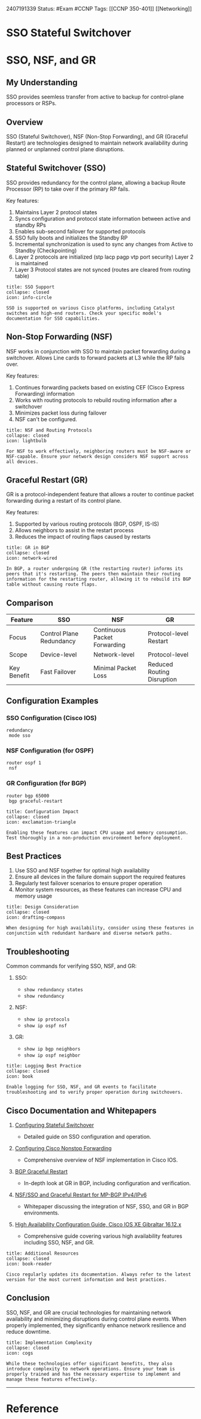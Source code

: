 2407191339
	Status: #Exam #CCNP
		Tags: [[CCNP 350-401]] [[Networking]]

# SSO Stateful Switchover

# SSO, NSF, and GR

## My Understanding

SSO provides seemless transfer from active to backup for control-plane processors or RSPs. 
## Overview

SSO (Stateful Switchover), NSF (Non-Stop Forwarding), and GR (Graceful Restart) are technologies designed to maintain network availability during planned or unplanned control plane disruptions.

## Stateful Switchover (SSO)

SSO provides redundancy for the control plane, allowing a backup Route Processor (RP) to take over if the primary RP fails.

Key features:
1. Maintains Layer 2 protocol states
2. Syncs configuration and protocol state information between active and standby RPs
3. Enables sub-second failover for supported protocols
4. SSO fully boots and initializes the Standby RP
5. Incremental synchronization is used to sync any changes from Active to Standby (Checkpointing)
6. Layer 2 protocols are initialized (stp lacp pagp vtp port security) Layer 2 is maintained
7. Layer 3 Protocol states are not synced (routes are cleared from routing table)



```ad-info
title: SSO Support
collapse: closed
icon: info-circle

SSO is supported on various Cisco platforms, including Catalyst switches and high-end routers. Check your specific model's documentation for SSO capabilities.
```

## Non-Stop Forwarding (NSF)

NSF works in conjunction with SSO to maintain packet forwarding during a switchover. Allows Line cards to forward packets at L3 while the RP fails over.

Key features:
1. Continues forwarding packets based on existing CEF (Cisco Express Forwarding) information
2. Works with routing protocols to rebuild routing information after a switchover
3. Minimizes packet loss during failover
4. NSF can't be configured.

```ad-tip
title: NSF and Routing Protocols
collapse: closed
icon: lightbulb

For NSF to work effectively, neighboring routers must be NSF-aware or NSF-capable. Ensure your network design considers NSF support across all devices.
```

## Graceful Restart (GR)

GR is a protocol-independent feature that allows a router to continue packet forwarding during a restart of its control plane.

Key features:
1. Supported by various routing protocols (BGP, OSPF, IS-IS)
2. Allows neighbors to assist in the restart process
3. Reduces the impact of routing flaps caused by restarts

```ad-example
title: GR in BGP
collapse: closed
icon: network-wired

In BGP, a router undergoing GR (the restarting router) informs its peers that it's restarting. The peers then maintain their routing information for the restarting router, allowing it to rebuild its BGP table without causing route flaps.
```

## Comparison

| Feature     | SSO                      | NSF                          | GR                         |
| ----------- | ------------------------ | ---------------------------- | -------------------------- |
| Focus       | Control Plane Redundancy | Continuous Packet Forwarding | Protocol-level Restart     |
| Scope       | Device-level             | Network-level                | Protocol-level             |
| Key Benefit | Fast Failover            | Minimal Packet Loss          | Reduced Routing Disruption |

## Configuration Examples

### SSO Configuration (Cisco IOS)

```
redundancy
 mode sso
```

### NSF Configuration (for OSPF)

```
router ospf 1
 nsf
```

### GR Configuration (for BGP)

```
router bgp 65000
 bgp graceful-restart
```

```ad-warning
title: Configuration Impact
collapse: closed
icon: exclamation-triangle

Enabling these features can impact CPU usage and memory consumption. Test thoroughly in a non-production environment before deployment.
```

## Best Practices

1. Use SSO and NSF together for optimal high availability
2. Ensure all devices in the failure domain support the required features
3. Regularly test failover scenarios to ensure proper operation
4. Monitor system resources, as these features can increase CPU and memory usage

```ad-tip
title: Design Consideration
collapse: closed
icon: drafting-compass

When designing for high availability, consider using these features in conjunction with redundant hardware and diverse network paths.
```

## Troubleshooting

Common commands for verifying SSO, NSF, and GR:

1. SSO:
   - `show redundancy states`
   - `show redundancy`

2. NSF:
   - `show ip protocols`
   - `show ip ospf nsf`

3. GR:
   - `show ip bgp neighbors`
   - `show ip ospf neighbor`

```ad-info
title: Logging Best Practice
collapse: closed
icon: book

Enable logging for SSO, NSF, and GR events to facilitate troubleshooting and to verify proper operation during switchovers.
```

## Cisco Documentation and Whitepapers

1. [Configuring Stateful Switchover](https://www.cisco.com/c/en/us/td/docs/ios-xml/ios/ha/configuration/xe-16/ha-xe-16-book/ha-config-stateful-switchover.html)
   - Detailed guide on SSO configuration and operation.

2. [Configuring Cisco Nonstop Forwarding](https://www.cisco.com/c/en/us/td/docs/ios-xml/ios/ha/configuration/xe-16/ha-xe-16-book/ha-config-nsf.html)
   - Comprehensive overview of NSF implementation in Cisco IOS.

3. [BGP Graceful Restart](https://www.cisco.com/c/en/us/td/docs/ios-xml/ios/iproute_bgp/configuration/xe-16/irg-xe-16-book/bgp-graceful-restart.html)
   - In-depth look at GR in BGP, including configuration and verification.

4. [NSF/SSO and Graceful Restart for MP-BGP IPv4/IPv6](https://www.cisco.com/c/en/us/products/collateral/ios-nx-os-software/border-gateway-protocol-bgp/white_paper_c11-492271.html)
   - Whitepaper discussing the integration of NSF, SSO, and GR in BGP environments.

5. [High Availability Configuration Guide, Cisco IOS XE Gibraltar 16.12.x](https://www.cisco.com/c/en/us/td/docs/ios-xml/ios/ha/configuration/xe-16-12/ha-xe-16-12-book.html)
   - Comprehensive guide covering various high availability features including SSO, NSF, and GR.

```ad-tip
title: Additional Resources
collapse: closed
icon: book-reader

Cisco regularly updates its documentation. Always refer to the latest version for the most current information and best practices.
```

## Conclusion

SSO, NSF, and GR are crucial technologies for maintaining network availability and minimizing disruptions during control plane events. When properly implemented, they significantly enhance network resilience and reduce downtime.

```ad-warning
title: Implementation Complexity
collapse: closed
icon: cogs

While these technologies offer significant benefits, they also introduce complexity to network operations. Ensure your team is properly trained and has the necessary expertise to implement and manage these features effectively.
```

---
# Reference